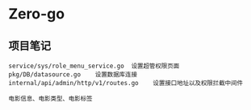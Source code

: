 # Zero-go

## 项目笔记
    service/sys/role_menu_service.go  设置超管权限页面
    pkg/DB/datasource.go    设置数据库连接
    internal/api/admin/http/v1/routes.go    设置接口地址以及权限拦截中间件

    电影信息、电影类型、电影标签
